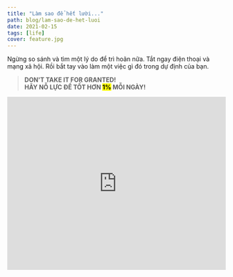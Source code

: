 ```yaml
---
title: "Làm sao để hết lười..."
path: blog/lam-sao-de-het-luoi
date: 2021-02-15
tags: [life]
cover: feature.jpg
---
```


Ngừng so sánh và tìm một lý do để trì hoãn nữa. Tắt ngay điện thoại và mạng xã hội. Rồi bắt tay vào làm một việc gì đó trong dự định của bạn.

> **DON'T TAKE IT FOR GRANTED! \
> HÃY NỖ LỰC ĐỂ TỐT HƠN <mark>1%</mark> MỖI NGÀY!**

<iframe width="100%" height="400px" src="https://www.youtube.com/embed/WT6ZZtX4IpQ" frameborder="0" allow="accelerometer; autoplay; clipboard-write; encrypted-media; gyroscope; picture-in-picture" allowfullscreen></iframe>
